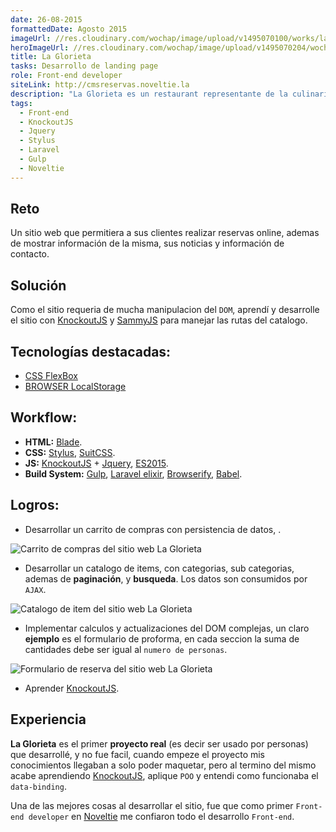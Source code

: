 ```yaml
---
date: 26-08-2015
formattedDate: Agosto 2015
imageUrl: //res.cloudinary.com/wochap/image/upload/v1495070100/works/la-glorieta.jpg
heroImageUrl: //res.cloudinary.com/wochap/image/upload/v1495070204/wochap/hero/la-glorieta.jpg
title: La Glorieta
tasks: Desarrollo de landing page
role: Front-end developer
siteLink: http://cmsreservas.noveltie.la
description: "La Glorieta es un restaurant representante de la culinaria tacneña en múltiples eventos y concursos."
tags:
  - Front-end
  - KnockoutJS
  - Jquery
  - Stylus
  - Laravel
  - Gulp
  - Noveltie
---
```


## Reto

Un sitio web que permitiera a sus clientes realizar reservas online, ademas de mostrar información de la misma, sus noticias y información de contacto.

## Solución

Como el sitio requeria de mucha manipulacion del `DOM`, aprendí y desarrolle el sitio con  [KnockoutJS](knockoutjs.com) y [SammyJS](http://sammyjs.org/) para manejar las rutas del catalogo.

## Tecnologías destacadas:

* [CSS FlexBox](https://css-tricks.com/snippets/css/a-guide-to-flexbox/)
* [BROWSER LocalStorage](https://developer.mozilla.org/en-US/docs/Web/API/Storage/LocalStorage)

## Workflow:

* **HTML:** [Blade](https://laravel.com/docs/5.3/blade).
* **CSS:** [Stylus](http://stylus-lang.com/), [SuitCSS](https://suitcss.github.io/).
* **JS:** [KnockoutJS](http://knockoutjs.com/) + [Jquery](https://jquery.com/), [ES2015](https://babeljs.io/learn-es2015/).
* **Build System:** [Gulp](http://gulpjs.com/), [Laravel elixir](https://laravel.com/docs/5.3/elixir), [Browserify](http://browserify.org/), [Babel](https://babeljs.io/).

## Logros:

* Desarrollar un carrito de compras con persistencia de datos, .

![Carrito de compras del sitio web La Glorieta](//res.cloudinary.com/wochap/image/upload/v1495070180/wochap/body/glorieta-carrito.jpg)

* Desarrollar un catalogo de items, con categorias, sub categorias, ademas de **paginación**, y **busqueda**. Los datos son consumidos por `AJAX`.

<div class="c-markdown-image-full">
  <img src="//res.cloudinary.com/wochap/image/upload/v1495070190/wochap/body/glorieta-catalogo.jpg" alt="Catalogo de item del sitio web La Glorieta">
</div>

* Implementar calculos y actualizaciones del DOM complejas, un claro **ejemplo** es el formulario de proforma, en cada seccion la suma de cantidades debe ser igual al `numero de personas`.

![Formulario de reserva del sitio web La Glorieta](//res.cloudinary.com/wochap/image/upload/v1495070186/wochap/body/glorieta-reserva.gif)

* Aprender [KnockoutJS](http://knockoutjs.com/).

## Experiencia

**La Glorieta** es el primer **proyecto real** (es decir ser usado por personas) que desarrollé, y no fue facil, cuando empeze el proyecto mis conocimientos llegaban a solo poder maquetar, pero al termino del mismo acabe aprendiendo [KnockoutJS](http://knockoutjs.com/), aplique `POO` y entendi como funcionaba el `data-binding`.

Una de las mejores cosas al desarrollar el sitio, fue que como primer `Front-end developer` en [Noveltie](https://noveltie.la/) me confiaron todo el desarrollo `Front-end`.
